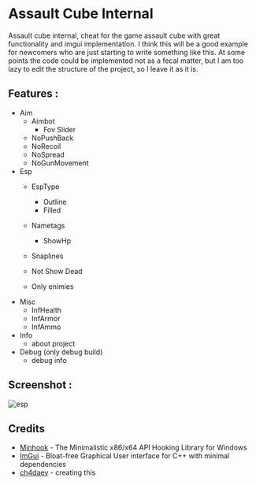 # Assault Cube Internal

Assault cube internal, cheat for the game assault cube with great functionality and imgui implementation. I think this will be a good example for newcomers who are just starting to write something like this. At some points the code could be implemented not as a fecal matter, but I am too lazy to edit the structure of the project, so I leave it as it is.
## Features :
 - Aim
    * Aimbot
        * Fov Slider
    * NoPushBack
    * NoRecoil
    * NoSpread
    * NoGunMovement
 - Esp
    * EspType
        * Outline
        * Filled
    * Nametags
        * ShowHp
    * Snaplines

    * Not Show Dead
    * Only enimies
 - Misc 
    * InfHealth
    * InfArmor
    * InfAmmo
- Info 
    * about project
- Debug (only debug build)
    * debug info
## Screenshot :

![esp](https://i.imgur.com/J5uKGqt.jpg)

## Credits
- [Minhook](https://github.com/TsudaKageyu/minhook) - The Minimalistic x86/x64 API Hooking Library for Windows
- [ImGui](https://github.com/ocornut/imgui) - Bloat-free Graphical User interface for C++ with minimal dependencies
- [ch4daev](https://github.com/ch4daev) - creating this 




